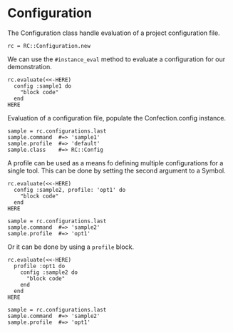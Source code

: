 # Configuration

The Configuration class handle evaluation of a project configuration file.

    rc = RC::Configuration.new

We can use the `#instance_eval` method to evaluate a configuration for our
demonstration.

    rc.evaluate(<<-HERE)
      config :sample1 do
        "block code"
      end
    HERE

Evaluation of a configuration file, populate the Confection.config instance.

    sample = rc.configurations.last
    sample.command  #=> 'sample1'
    sample.profile  #=> 'default'
    sample.class    #=> RC::Config

A profile can be used as a means fo defining multiple configurations
for a single tool. This can be done by setting the second argument to
a Symbol.

    rc.evaluate(<<-HERE)
      config :sample2, profile: 'opt1' do
        "block code"
      end
    HERE

    sample = rc.configurations.last
    sample.command  #=> 'sample2'
    sample.profile  #=> 'opt1'

Or it can be done by using a `profile` block.

    rc.evaluate(<<-HERE)
      profile :opt1 do
        config :sample2 do
          "block code"
        end
      end
    HERE

    sample = rc.configurations.last
    sample.command  #=> 'sample2'
    sample.profile  #=> 'opt1'


